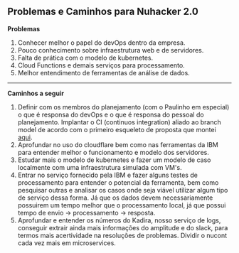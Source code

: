 Problemas e Caminhos para Nuhacker 2.0
---

**Problemas**

1. Conhecer melhor o papel do devOps dentro da empresa.
2. Pouco conhecimento sobre infraestrutura web e de servidores.
3. Falta de prática com o modelo de kubernetes.
4. Cloud Functions e demais serviços para processamento.
5. Melhor entendimento de ferramentas de análise de dados.

---
**Caminhos a seguir**

1. Definir com os membros do planejamento (com o Paulinho em especial) o que é responsa do devOps e o que é responsa do pessoal do planejamento. Implantar o CI (continuos integration) aliado ao branch model de acordo com o primeiro esqueleto de proposta que montei [aqui](https://github.com/brunomarram/nuhackers-plan/blob/master/devOps/ci-plan.md).
2. Aprofundar no uso do cloudflare bem como nas ferramentas da IBM para entender melhor o funcionamento e modelo dos servidores.
3. Estudar mais o modelo de kubernetes e fazer um modelo de caso localmente com uma infraestrutura simulada com VM's.
4. Entrar no serviço fornecido pela IBM e fazer alguns testes de processamento para entender o potencial da ferramenta, bem como pesquisar outras e analisar os casos onde seja viável utilizar algum tipo de serviço dessa forma. Já que os dados devem necessariamente possuirem um tempo melhor que o processamento local, já que possui tempo de envio -> processamento -> resposta.
5. Aprofundar e entender os números do Kadira, nosso serviço de logs, conseguir extrair ainda mais informações do amplitude e do slack, para termos mais acertividade na resoluções de problemas. Dividir o nucont cada vez mais em microservices.
